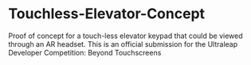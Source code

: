 # Touchless-Elevator-Concept
Proof of concept for a touch-less elevator keypad that could be viewed through an AR headset. This is an official submission for the Ultraleap Developer Competition: Beyond Touchscreens
